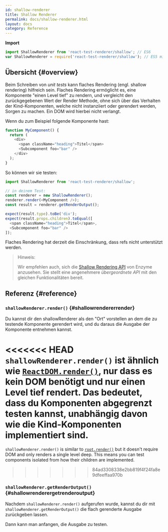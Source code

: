 ```yaml
---
id: shallow-renderer
title: Shallow Renderer
permalink: docs/shallow-renderer.html
layout: docs
category: Reference
---
```


**Import**

```javascript
import ShallowRenderer from 'react-test-renderer/shallow'; // ES6
var ShallowRenderer = require('react-test-renderer/shallow'); // ES5 mit npm
```

## Übersicht {#overview}

Beim Schreiben von *unit tests* kann flaches Rendering (engl. shallow rendering) hilfreich sein. Flaches Rendering ermöglicht es, eine Komponente "einen Level tief" zu rendern, und vergleicht den zurückgegebenen Wert der Render Methode, ohne sich über das Verhalten der Kind-Komponenten, welche nicht instanziiert oder gerendert werden, Sorgen zu machen. Ein DOM wird hierbei nicht verlangt.

Wenn du zum Beispiel folgende Komponente hast:

```javascript
function MyComponent() {
  return (
    <div>
      <span className="heading">Titel</span>
      <Subcomponent foo="bar" />
    </div>
  );
}
```
So können wir sie testen:

```javascript
import ShallowRenderer from 'react-test-renderer/shallow';

// in deinem Test:
const renderer = new ShallowRenderer();
renderer.render(<MyComponent />);
const result = renderer.getRenderOutput();

expect(result.type).toBe('div');
expect(result.props.children).toEqual([
  <span className="heading">Titel</span>,
  <Subcomponent foo="bar" />
]);
```

Flaches Rendering hat derzeit die Einschränkung, dass refs nicht unterstützt werden.

> Hinweis:
>
> Wir empfehlen auch, sich die [Shallow Rendering API](https://airbnb.io/enzyme/docs/api/shallow.html) von Enzyme anzusehen. Sie stellt eine angenehmere *übergeordnete API* mit den gleichen Funktionalitäten bereit.


## Referenz {#reference}

### `shallowRenderer.render()` {#shallowrendererrender}

Du kannst dir den shallowRenderer als den "Ort" vorstellen an dem die zu testende Komponente gerendert wird, und du daraus die Ausgabe der Komponente entnehmen kannst.

<<<<<<< HEAD
`shallowRenderer.render()` ist ähnlich wie [`ReactDOM.render()`](/docs/react-dom.html#render), nur dass es kein DOM benötigt und nur einen Level tief rendert. Das bedeutet, dass du Komponenten abgegrenzt testen kannst, unabhängig davon wie die Kind-Komponenten implementiert sind.
=======
`shallowRenderer.render()` is similar to [`root.render()`](/docs/react-dom-client.html#createroot) but it doesn't require DOM and only renders a single level deep. This means you can test components isolated from how their children are implemented.
>>>>>>> 84ad3308338e2bb819f4f24fa8e9dfeeffaa970b

### `shallowRenderer.getRenderOutput()` {#shallowrenderergetrenderoutput}

Nachdem `shallowRenderer.render()` aufgerufen wurde, kannst du dir mit `shallowRenderer.getRenderOutput()` die flach gerenderte Ausgabe zurückgeben lassen.

Dann kann man anfangen, die Ausgabe zu testen.
